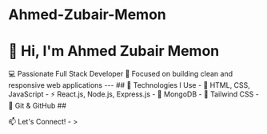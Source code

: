 # Ahmed-Zubair-Memon
# 👋 Hi, I'm Ahmed Zubair Memon 
💻 Passionate Full Stack Developer   🎯 Focused on building clean and responsive web applications  ---  ## 🚀 Technologies I Use - 🧱 HTML, CSS, JavaScript   - ⚡ React.js, Node.js, Express.js   - 💾 MongoDB   - 🎨 Tailwind CSS   - 🧰 Git &amp; GitHub ## 

📫 Let's Connect! - > 

